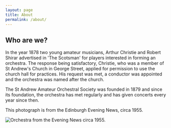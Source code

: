 ```yaml
---
layout: page
title: About
permalink: /about/
---
```


## Who are we?

In the year 1878 two young amateur musicians, Arthur Christie and
Robert Shirar advertised in 'The Scotsman' for players interested
in forming an orchestra. The response being satisfactory, Christie,
who was a member of St Andrew's Church in George Street, applied
for permission to use the church hall for practices. His request
was met, a conductor was appointed and the orchestra was named after
the church.

The St Andrew Amateur Orchestral Society was founded in 1879 and
since its foundation, the orchestra has met regularly and has given
concerts every year since then.

This photograph is from the Edinburgh Evening News, circa 1955.

![Orchestra from the Evening News circa 1955.](/assets/orch_1955.jpeg)

